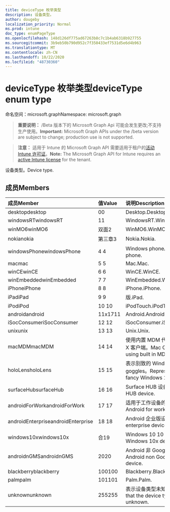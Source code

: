 ```yaml
---
title: deviceType 枚举类型
description: 设备类型。
author: dougeby
localization_priority: Normal
ms.prod: intune
doc_type: enumPageType
ms.openlocfilehash: 148d126df775ad67263b8c7c1b4ab6318b927755
ms.sourcegitcommit: 3b9eb50b790d952c7f350433ef7531d5e6d4b963
ms.translationtype: MT
ms.contentlocale: zh-CN
ms.lasthandoff: 10/22/2020
ms.locfileid: "48730360"
---
```

# <a name="devicetype-enum-type"></a><span data-ttu-id="db94a-103">deviceType 枚举类型</span><span class="sxs-lookup"><span data-stu-id="db94a-103">deviceType enum type</span></span>

<span data-ttu-id="db94a-104">命名空间：microsoft.graph</span><span class="sxs-lookup"><span data-stu-id="db94a-104">Namespace: microsoft.graph</span></span>

> <span data-ttu-id="db94a-105">**重要说明：** /Beta 版本下的 Microsoft Graph Api 可能会发生更改;不支持生产使用。</span><span class="sxs-lookup"><span data-stu-id="db94a-105">**Important:** Microsoft Graph APIs under the /beta version are subject to change; production use is not supported.</span></span>

> <span data-ttu-id="db94a-106">**注意：** 适用于 Intune 的 Microsoft Graph API 需要适用于租户的[活动 Intune 许可证](https://go.microsoft.com/fwlink/?linkid=839381)。</span><span class="sxs-lookup"><span data-stu-id="db94a-106">**Note:** The Microsoft Graph API for Intune requires an [active Intune license](https://go.microsoft.com/fwlink/?linkid=839381) for the tenant.</span></span>

<span data-ttu-id="db94a-107">设备类型。</span><span class="sxs-lookup"><span data-stu-id="db94a-107">Device type.</span></span>

## <a name="members"></a><span data-ttu-id="db94a-108">成员</span><span class="sxs-lookup"><span data-stu-id="db94a-108">Members</span></span>
|<span data-ttu-id="db94a-109">成员</span><span class="sxs-lookup"><span data-stu-id="db94a-109">Member</span></span>|<span data-ttu-id="db94a-110">值</span><span class="sxs-lookup"><span data-stu-id="db94a-110">Value</span></span>|<span data-ttu-id="db94a-111">说明</span><span class="sxs-lookup"><span data-stu-id="db94a-111">Description</span></span>|
|:---|:---|:---|
|<span data-ttu-id="db94a-112">desktop</span><span class="sxs-lookup"><span data-stu-id="db94a-112">desktop</span></span>|<span data-ttu-id="db94a-113">0</span><span class="sxs-lookup"><span data-stu-id="db94a-113">0</span></span>|<span data-ttu-id="db94a-114">Desktop.</span><span class="sxs-lookup"><span data-stu-id="db94a-114">Desktop.</span></span>|
|<span data-ttu-id="db94a-115">windowsRT</span><span class="sxs-lookup"><span data-stu-id="db94a-115">windowsRT</span></span>|<span data-ttu-id="db94a-116">1</span><span class="sxs-lookup"><span data-stu-id="db94a-116">1</span></span>|<span data-ttu-id="db94a-117">WindowsRT.</span><span class="sxs-lookup"><span data-stu-id="db94a-117">WindowsRT.</span></span>|
|<span data-ttu-id="db94a-118">winMO6</span><span class="sxs-lookup"><span data-stu-id="db94a-118">winMO6</span></span>|<span data-ttu-id="db94a-119">双面</span><span class="sxs-lookup"><span data-stu-id="db94a-119">2</span></span>|<span data-ttu-id="db94a-120">WinMO6.</span><span class="sxs-lookup"><span data-stu-id="db94a-120">WinMO6.</span></span>|
|<span data-ttu-id="db94a-121">nokia</span><span class="sxs-lookup"><span data-stu-id="db94a-121">nokia</span></span>|<span data-ttu-id="db94a-122">第三章</span><span class="sxs-lookup"><span data-stu-id="db94a-122">3</span></span>|<span data-ttu-id="db94a-123">Nokia.</span><span class="sxs-lookup"><span data-stu-id="db94a-123">Nokia.</span></span>|
|<span data-ttu-id="db94a-124">windowsPhone</span><span class="sxs-lookup"><span data-stu-id="db94a-124">windowsPhone</span></span>|<span data-ttu-id="db94a-125">4 </span><span class="sxs-lookup"><span data-stu-id="db94a-125">4</span></span>|<span data-ttu-id="db94a-126">Windows phone。</span><span class="sxs-lookup"><span data-stu-id="db94a-126">Windows phone.</span></span>|
|<span data-ttu-id="db94a-127">mac</span><span class="sxs-lookup"><span data-stu-id="db94a-127">mac</span></span>|<span data-ttu-id="db94a-128">5 </span><span class="sxs-lookup"><span data-stu-id="db94a-128">5</span></span>|<span data-ttu-id="db94a-129">Mac.</span><span class="sxs-lookup"><span data-stu-id="db94a-129">Mac.</span></span>|
|<span data-ttu-id="db94a-130">winCE</span><span class="sxs-lookup"><span data-stu-id="db94a-130">winCE</span></span>|<span data-ttu-id="db94a-131">6 </span><span class="sxs-lookup"><span data-stu-id="db94a-131">6</span></span>|<span data-ttu-id="db94a-132">WinCE.</span><span class="sxs-lookup"><span data-stu-id="db94a-132">WinCE.</span></span>|
|<span data-ttu-id="db94a-133">winEmbedded</span><span class="sxs-lookup"><span data-stu-id="db94a-133">winEmbedded</span></span>|<span data-ttu-id="db94a-134">7 </span><span class="sxs-lookup"><span data-stu-id="db94a-134">7</span></span>|<span data-ttu-id="db94a-135">WinEmbedded.</span><span class="sxs-lookup"><span data-stu-id="db94a-135">WinEmbedded.</span></span>|
|<span data-ttu-id="db94a-136">iPhone</span><span class="sxs-lookup"><span data-stu-id="db94a-136">iPhone</span></span>|<span data-ttu-id="db94a-137">8 </span><span class="sxs-lookup"><span data-stu-id="db94a-137">8</span></span>|<span data-ttu-id="db94a-138">iPhone.</span><span class="sxs-lookup"><span data-stu-id="db94a-138">iPhone.</span></span>|
|<span data-ttu-id="db94a-139">iPad</span><span class="sxs-lookup"><span data-stu-id="db94a-139">iPad</span></span>|<span data-ttu-id="db94a-140">9 </span><span class="sxs-lookup"><span data-stu-id="db94a-140">9</span></span>|<span data-ttu-id="db94a-141">版.</span><span class="sxs-lookup"><span data-stu-id="db94a-141">iPad.</span></span>|
|<span data-ttu-id="db94a-142">iPod</span><span class="sxs-lookup"><span data-stu-id="db94a-142">iPod</span></span>|<span data-ttu-id="db94a-143">10  </span><span class="sxs-lookup"><span data-stu-id="db94a-143">10</span></span>|<span data-ttu-id="db94a-144">iPodTouch.</span><span class="sxs-lookup"><span data-stu-id="db94a-144">iPodTouch.</span></span>|
|<span data-ttu-id="db94a-145">android</span><span class="sxs-lookup"><span data-stu-id="db94a-145">android</span></span>|<span data-ttu-id="db94a-146">11x17</span><span class="sxs-lookup"><span data-stu-id="db94a-146">11</span></span>|<span data-ttu-id="db94a-147">Android.</span><span class="sxs-lookup"><span data-stu-id="db94a-147">Android.</span></span>|
|<span data-ttu-id="db94a-148">iSocConsumer</span><span class="sxs-lookup"><span data-stu-id="db94a-148">iSocConsumer</span></span>|<span data-ttu-id="db94a-149">12 </span><span class="sxs-lookup"><span data-stu-id="db94a-149">12</span></span>|<span data-ttu-id="db94a-150">iSocConsumer.</span><span class="sxs-lookup"><span data-stu-id="db94a-150">iSocConsumer.</span></span>|
|<span data-ttu-id="db94a-151">unix</span><span class="sxs-lookup"><span data-stu-id="db94a-151">unix</span></span>|<span data-ttu-id="db94a-152">13 </span><span class="sxs-lookup"><span data-stu-id="db94a-152">13</span></span>|<span data-ttu-id="db94a-153">Unix.</span><span class="sxs-lookup"><span data-stu-id="db94a-153">Unix.</span></span>|
|<span data-ttu-id="db94a-154">macMDM</span><span class="sxs-lookup"><span data-stu-id="db94a-154">macMDM</span></span>|<span data-ttu-id="db94a-155">14 </span><span class="sxs-lookup"><span data-stu-id="db94a-155">14</span></span>|<span data-ttu-id="db94a-156">使用内置 MDM 代理的 Mac OS X 客户端。</span><span class="sxs-lookup"><span data-stu-id="db94a-156">Mac OS X client using built in MDM agent.</span></span>|
|<span data-ttu-id="db94a-157">holoLens</span><span class="sxs-lookup"><span data-stu-id="db94a-157">holoLens</span></span>|<span data-ttu-id="db94a-158">15 </span><span class="sxs-lookup"><span data-stu-id="db94a-158">15</span></span>|<span data-ttu-id="db94a-159">表示别致的 Windows 10 goggles。</span><span class="sxs-lookup"><span data-stu-id="db94a-159">Representing the fancy Windows 10 goggles.</span></span>|
|<span data-ttu-id="db94a-160">surfaceHub</span><span class="sxs-lookup"><span data-stu-id="db94a-160">surfaceHub</span></span>|<span data-ttu-id="db94a-161">16 </span><span class="sxs-lookup"><span data-stu-id="db94a-161">16</span></span>|<span data-ttu-id="db94a-162">Surface HUB 设备。</span><span class="sxs-lookup"><span data-stu-id="db94a-162">Surface HUB device.</span></span>|
|<span data-ttu-id="db94a-163">androidForWork</span><span class="sxs-lookup"><span data-stu-id="db94a-163">androidForWork</span></span>|<span data-ttu-id="db94a-164">17 </span><span class="sxs-lookup"><span data-stu-id="db94a-164">17</span></span>|<span data-ttu-id="db94a-165">适用于工作设备的 Android。</span><span class="sxs-lookup"><span data-stu-id="db94a-165">Android for work device.</span></span>|
|<span data-ttu-id="db94a-166">androidEnterprise</span><span class="sxs-lookup"><span data-stu-id="db94a-166">androidEnterprise</span></span>|<span data-ttu-id="db94a-167">18 </span><span class="sxs-lookup"><span data-stu-id="db94a-167">18</span></span>|<span data-ttu-id="db94a-168">Android 企业版设备。</span><span class="sxs-lookup"><span data-stu-id="db94a-168">Android enterprise device.</span></span>|
|<span data-ttu-id="db94a-169">windows10x</span><span class="sxs-lookup"><span data-stu-id="db94a-169">windows10x</span></span>|<span data-ttu-id="db94a-170">合</span><span class="sxs-lookup"><span data-stu-id="db94a-170">19</span></span>|<span data-ttu-id="db94a-171">Windows 10 10 设备。</span><span class="sxs-lookup"><span data-stu-id="db94a-171">Windows 10x device.</span></span>|
|<span data-ttu-id="db94a-172">androidnGMS</span><span class="sxs-lookup"><span data-stu-id="db94a-172">androidnGMS</span></span>|<span data-ttu-id="db94a-173">20</span><span class="sxs-lookup"><span data-stu-id="db94a-173">20</span></span>|<span data-ttu-id="db94a-174">Android 非 Google 托管设备。</span><span class="sxs-lookup"><span data-stu-id="db94a-174">Android non Google managed device.</span></span>|
|<span data-ttu-id="db94a-175">blackberry</span><span class="sxs-lookup"><span data-stu-id="db94a-175">blackberry</span></span>|<span data-ttu-id="db94a-176">100</span><span class="sxs-lookup"><span data-stu-id="db94a-176">100</span></span>|<span data-ttu-id="db94a-177">Blackberry.</span><span class="sxs-lookup"><span data-stu-id="db94a-177">Blackberry.</span></span>|
|<span data-ttu-id="db94a-178">palm</span><span class="sxs-lookup"><span data-stu-id="db94a-178">palm</span></span>|<span data-ttu-id="db94a-179">101</span><span class="sxs-lookup"><span data-stu-id="db94a-179">101</span></span>|<span data-ttu-id="db94a-180">Palm.</span><span class="sxs-lookup"><span data-stu-id="db94a-180">Palm.</span></span>|
|<span data-ttu-id="db94a-181">unknown</span><span class="sxs-lookup"><span data-stu-id="db94a-181">unknown</span></span>|<span data-ttu-id="db94a-182">255</span><span class="sxs-lookup"><span data-stu-id="db94a-182">255</span></span>|<span data-ttu-id="db94a-183">表示设备类型未知。</span><span class="sxs-lookup"><span data-stu-id="db94a-183">Represents that the device type is unknown.</span></span>|





